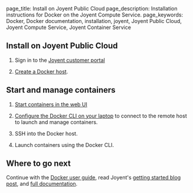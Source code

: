 page_title: Install on Joyent Public Cloud
page_description: Installation instructions for Docker on the Joyent Compute Service.
page_keywords: Docker, Docker documentation, installation, joyent, Joyent Public Cloud, Joyent Compute Service, Joyent Container Service

## Install on Joyent Public Cloud

1. Sign in to the [Joyent customer portal](https://my.joyent.com/)

2. [Create a Docker host](https://docs.joyent.com/jpc/managing-docker-containers/creating-a-docker-host).

## Start and manage containers

1. [Start containers in the web UI](https://docs.joyent.com/jpc/managing-docker-containers/starting-a-container)

2. [Configure the Docker CLI on your laptop](https://docs.joyent.com/jpc/managing-docker-containers/access-your-jpc-docker-hosts-from-the-docker-cli) to connect to the remote host to launch and manage containers.

3. SSH into the Docker host.

4. Launch containers using the Docker CLI.

## Where to go next

Continue with the [Docker user guide](/userguide/), read Joyent's [getting started blog post](https://www.joyent.com/blog/first-steps-with-joyents-container-service), and [full documentation](https://docs.joyent.com/jpc/managing-docker-containers).
